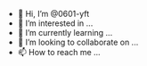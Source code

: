- 👋 Hi, I’m @0601-yft
- 👀 I’m interested in ...
- 🌱 I’m currently learning ...
- 💞️ I’m looking to collaborate on ...
- 📫 How to reach me ...

<!---
0601-yft/0601-yft is a ✨ special ✨ repository because its `README.md` (this file) appears on your GitHub profile.
You can click the Preview link to take a look at your changes.
--->
